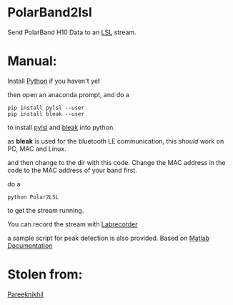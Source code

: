# PolarBand2lsl
Send PolarBand H10 Data to an [LSL](https://github.com/sccn/labstreaminglayer) stream.

# Manual:
Install [Python](https://www.anaconda.com/) if you haven't yet

then open an anaconda prompt, and do a 

```
pip install pylsl --user
pip install bleak --user
```

to install [pylsl](https://pypi.org/project/pylsl/) and [bleak](https://bleak.readthedocs.io/en/latest/) into python.

as **bleak** is used for the bluetooth LE communication, this *should* work on PC, MAC and Linux. 

and then change to the dir with this code.
Change the MAC address in the code to the MAC address of your band first.

do a 

``` 
python Polar2LSL
```

to get the stream running.

You can record the stream with [Labrecorder](https://github.com/labstreaminglayer/App-LabRecorder/releases)

a sample script for peak detection is also provided. Based on [Matlab Documentation](https://nl.mathworks.com/help/wavelet/ug/r-wave-detection-in-the-ecg.html])


# Stolen from:
[Pareeknikhil](https://towardsdatascience.com/creating-a-data-stream-with-polar-device-a5c93c9ccc59)
